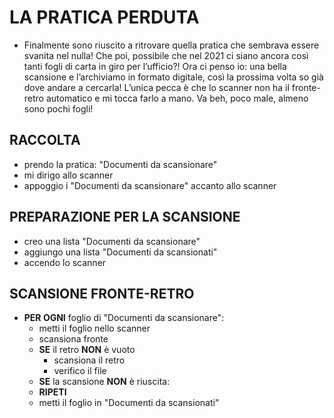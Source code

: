 # LA PRATICA PERDUTA

- Finalmente sono riuscito a ritrovare quella pratica che sembrava essere svanita nel nulla! Che poi, possibile che nel 2021 ci siano ancora così tanti fogli di carta in giro per l’ufficio?! Ora ci penso io: una bella scansione e l’archiviamo in formato digitale, così la prossima volta so già dove andare a cercarla! L’unica pecca è che lo scanner non ha il fronte-retro automatico e mi tocca farlo a mano. Va beh, poco male, almeno sono pochi fogli!

## RACCOLTA

- prendo la pratica: "Documenti da scansionare"
- mi dirigo allo scanner
- appoggio i "Documenti da scansionare" accanto allo scanner

## PREPARAZIONE PER LA SCANSIONE

- creo una lista "Documenti da scansionare"
- aggiungo una lista "Documenti da scansionati"
- accendo lo scanner

## SCANSIONE FRONTE-RETRO

- **PER OGNI** foglio di "Documenti da scansionare":
  - metti il foglio nello scanner
  - scansiona fronte
  - **SE** il retro **NON** è vuoto
    - scansiona il retro
    - verifico il file
  - **SE** la scansione **NON** è riuscita:
  - **RIPETI**
  - metti il foglio in "Documenti da scansionati"
